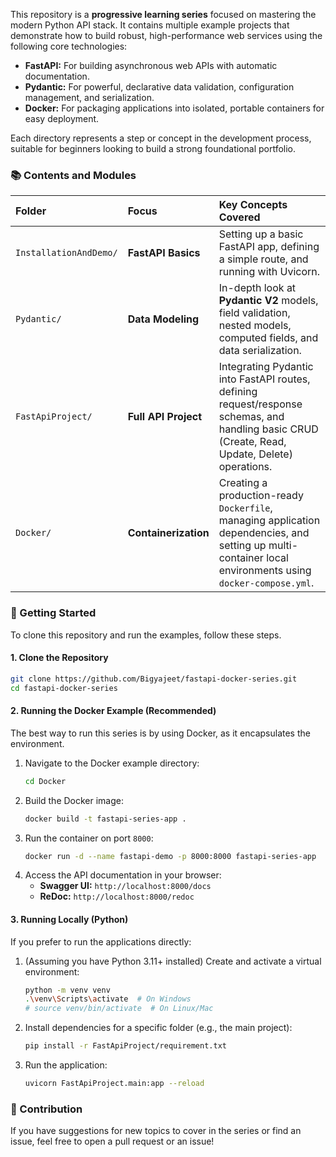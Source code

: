 



This repository is a **progressive learning series** focused on mastering the modern Python API stack. It contains multiple example projects that demonstrate how to build robust, high-performance web services using the following core technologies:

  * **FastAPI:** For building asynchronous web APIs with automatic documentation.
  * **Pydantic:** For powerful, declarative data validation, configuration management, and serialization.
  * **Docker:** For packaging applications into isolated, portable containers for easy deployment.

Each directory represents a step or concept in the development process, suitable for beginners looking to build a strong foundational portfolio.

### 📚 Contents and Modules

| Folder | Focus | Key Concepts Covered |
| :--- | :--- | :--- |
| `InstallationAndDemo/` | **FastAPI Basics** | Setting up a basic FastAPI app, defining a simple route, and running with Uvicorn. |
| `Pydantic/` | **Data Modeling** | In-depth look at **Pydantic V2** models, field validation, nested models, computed fields, and data serialization. |
| `FastApiProject/` | **Full API Project** | Integrating Pydantic into FastAPI routes, defining request/response schemas, and handling basic CRUD (Create, Read, Update, Delete) operations. |
| `Docker/` | **Containerization** | Creating a production-ready `Dockerfile`, managing application dependencies, and setting up multi-container local environments using `docker-compose.yml`. |

### 🚀 Getting Started

To clone this repository and run the examples, follow these steps.

#### 1\. Clone the Repository

```bash
git clone https://github.com/Bigyajeet/fastapi-docker-series.git
cd fastapi-docker-series
```

#### 2\. Running the Docker Example (Recommended)

The best way to run this series is by using Docker, as it encapsulates the environment.

1.  Navigate to the Docker example directory:
    ```bash
    cd Docker
    ```
2.  Build the Docker image:
    ```bash
    docker build -t fastapi-series-app .
    ```
3.  Run the container on port $\texttt{8000}$:
    ```bash
    docker run -d --name fastapi-demo -p 8000:8000 fastapi-series-app
    ```
4.  Access the API documentation in your browser:
      * **Swagger UI:** `http://localhost:8000/docs`
      * **ReDoc:** `http://localhost:8000/redoc`

#### 3\. Running Locally (Python)

If you prefer to run the applications directly:

1.  (Assuming you have Python 3.11+ installed) Create and activate a virtual environment:
    ```bash
    python -m venv venv
    .\venv\Scripts\activate  # On Windows
    # source venv/bin/activate  # On Linux/Mac
    ```
2.  Install dependencies for a specific folder (e.g., the main project):
    ```bash
    pip install -r FastApiProject/requirement.txt
    ```
3.  Run the application:
    ```bash
    uvicorn FastApiProject.main:app --reload
    ```

### 🤝 Contribution

If you have suggestions for new topics to cover in the series or find an issue, feel free to open a pull request or an issue\!

